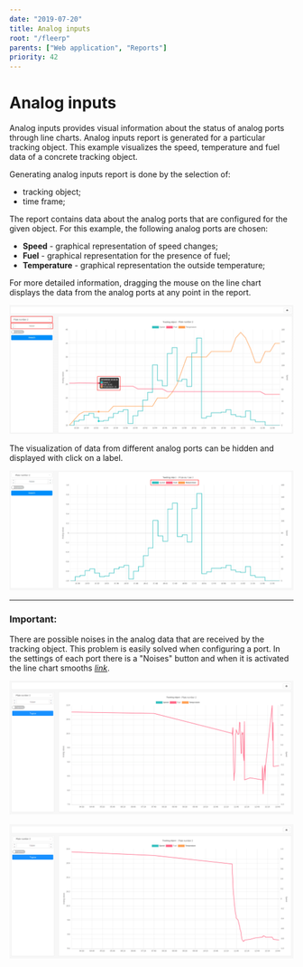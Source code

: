 ```yaml
---
date: "2019-07-20"
title: Analog inputs
root: "/fleerp"
parents: ["Web application", "Reports"]
priority: 42
---
```


# Analog inputs

Analog inputs provides visual information about the status of analog ports through line charts.
Analog inputs report is generated for a particular tracking object.
This example visualizes the speed, temperature and fuel data of a concrete tracking object.

Generating analog inputs report is done by the selection of:

- tracking object; 
- time frame;  

The report contains data about the analog ports that are configured for the given object.
For this example, the following analog ports are chosen:

- **Speed** - graphical representation of speed changes;
- **Fuel** - graphical representation for the presence of fuel;
- **Temperature** - graphical representation the outside temperature;

For more detailed information, dragging the mouse on the line chart displays
the data from the analog ports at any point in the report.

![AnalogInputs](analog-inputs.png)

The visualization of data from different analog ports can be hidden and displayed with click on a label.

![AnalogInputs](hidden-ports.png)

---

### Important:

There are possible noises in the analog data that are received by the tracking object.
This problem is easily solved when configuring a port. In the settings of each port there is a "Noises" button 
and when it is activated the line chart smooths *[link](../../../web/settings/tobjects/details/ports/analogs)*.

![AnalogInputs](noise-true.png)

![AnalogInputs](noise-false.png)
